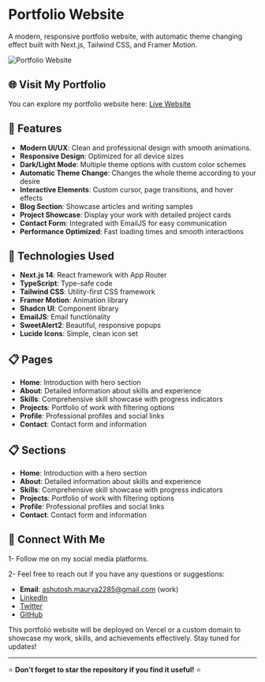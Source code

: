 # Portfolio Website

A modern, responsive portfolio website, with automatic theme changing effect built with Next.js, Tailwind CSS, and Framer Motion.

![Portfolio Website](/public/Portfolio-Gif.gif)

## 🌐 Visit My Portfolio

You can explore my portfolio website here: [Live Website](https://ashutosh-portfolio-v3.vercel.app/)

## 🌟 Features

- **Modern UI/UX**: Clean and professional design with smooth animations.
- **Responsive Design**: Optimized for all device sizes
- **Dark/Light Mode**: Multiple theme options with custom color schemes
- **Automatic Theme Change**: Changes the whole theme according to your desire 
- **Interactive Elements**: Custom cursor, page transitions, and hover effects
- **Blog Section**: Showcase articles and writing samples
- **Project Showcase**: Display your work with detailed project cards
- **Contact Form**: Integrated with EmailJS for easy communication
- **Performance Optimized**: Fast loading times and smooth interactions

## 🚀 Technologies Used

- **Next.js 14**: React framework with App Router
- **TypeScript**: Type-safe code
- **Tailwind CSS**: Utility-first CSS framework
- **Framer Motion**: Animation library
- **Shadcn UI**: Component library
- **EmailJS**: Email functionality
- **SweetAlert2**: Beautiful, responsive popups
- **Lucide Icons**: Simple, clean icon set

## 📋 Pages

- **Home**: Introduction with hero section
- **About**: Detailed information about skills and experience
- **Skills**: Comprehensive skill showcase with progress indicators
- **Projects**: Portfolio of work with filtering options
- **Profile**: Professional profiles and social links
- **Contact**: Contact form and information

## 📋 Sections

- **Home**: Introduction with a hero section
- **About**: Detailed information about skills and experience
- **Skills**: Comprehensive skill showcase with progress indicators
- **Projects**: Portfolio of work with filtering options
- **Profile**: Professional profiles and social links
- **Contact**: Contact form and information

## 🔗 Connect With Me

1- Follow me on my social media platforms.

2- Feel free to reach out if you have any questions or suggestions:

- **Email**: ashutosh.maurya2285@gmail.com (work)
- [LinkedIn](https://www.linkedin.com/in/ashu-maurya-9026xxxx/) 
- [Twitter](https://twitter.com/akm_royals)
- [GitHub](https://github.com/akmroyal)

This portfolio website will be deployed on Vercel or a custom domain to showcase my work, skills, and achievements effectively. Stay tuned for updates!

---
⭐ **Don't forget to star the repository if you find it useful!** ⭐
